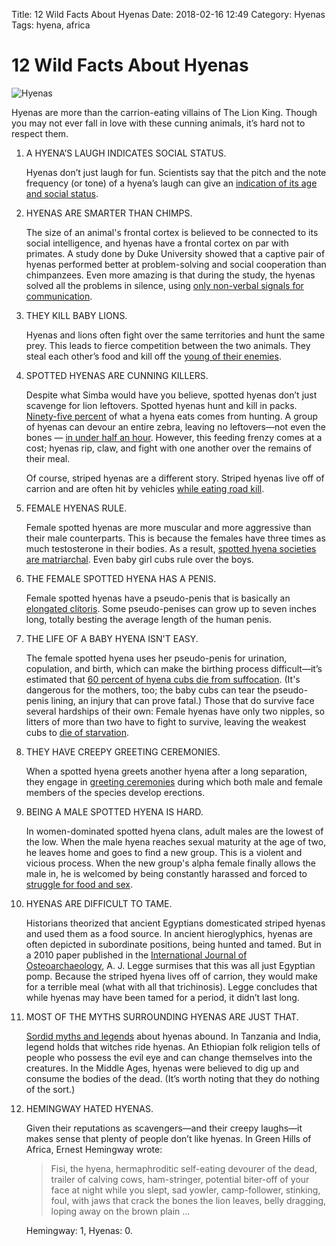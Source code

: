 Title: 12 Wild Facts About Hyenas
Date: 2018-02-16 12:49
Category: Hyenas
Tags: hyena, africa

# 12 Wild Facts About Hyenas

![Hyenas](http://images.mentalfloss.com/sites/default/files/styles/mf_image_3x2/public/hyenas.jpg?itok=htMuptzU&resize=1100x740)

Hyenas are more than the carrion-eating villains of The Lion King. Though you may not ever fall in love with these cunning animals, it’s hard not to respect them.

1. A HYENA’S LAUGH INDICATES SOCIAL STATUS.

    Hyenas don’t just laugh for fun. Scientists say that the pitch and the note frequency (or tone) of a hyena’s laugh can give an [indication of its age and social status](http://news.bbc.co.uk/earth/hi/earth_news/newsid_8593000/8593789.stm).

2. HYENAS ARE SMARTER THAN CHIMPS.

    The size of an animal's frontal cortex is believed to be connected to its social intelligence, and hyenas have a frontal cortex on par with primates. A study done by Duke University showed that a captive pair of hyenas performed better at problem-solving and social cooperation than chimpanzees. Even more amazing is that during the study, the hyenas solved all the problems in silence, using [only non-verbal signals for communication](http://www.sciencedaily.com/releases/2009/09/090928131032.htm).

3. THEY KILL BABY LIONS.

    Hyenas and lions often fight over the same territories and hunt the same prey. This leads to fierce competition between the two animals. They steal each other’s food and kill off the [young of their enemies](http://education.nationalgeographic.com/education/media/lions-vs-hyenas-competing-interests/?ar_a=1).

4. SPOTTED HYENAS ARE CUNNING KILLERS.

    Despite what Simba would have you believe, spotted hyenas don’t just scavenge for lion leftovers. Spotted hyenas hunt and kill in packs. [Ninety-five percent](http://www.smithsonianmag.com/science-nature/whos-laughing-now-38529396/?no-ist=) of what a hyena eats comes from hunting. A group of hyenas can devour an entire zebra, leaving no leftovers—not even the bones — [in under half an hour](http://animals.howstuffworks.com/mammals/hyenas-laugh.htm). However, this feeding frenzy comes at a cost; hyenas rip, claw, and fight with one another over the remains of their meal.

    Of course, striped hyenas are a different story. Striped hyenas live off of carrion and are often hit by vehicles [while eating road kill](http://animals.sandiegozoo.org/animals/striped-hyena).

5. FEMALE HYENAS RULE.

    Female spotted hyenas are more muscular and more aggressive than their male counterparts. This is because the females have three times as much testosterone in their bodies. As a result, [spotted hyena societies are matriarchal](http://www.animalplanet.com/tv-shows/wild-kingdom/about-animals/hyena-facts/). Even baby girl cubs rule over the boys.

6. THE FEMALE SPOTTED HYENA HAS A PENIS.

    Female spotted hyenas have a pseudo-penis that is basically an [elongated clitoris](http://tvblogs.nationalgeographic.com/2014/01/10/worlds-weirdest-giving-birth-through-a-penis/). Some pseudo-penises can grow up to seven inches long, totally besting the average length of the human penis.

7. THE LIFE OF A BABY HYENA ISN'T EASY.

    The female spotted hyena uses her pseudo-penis for urination, copulation, and birth, which can make the birthing process difficult—it’s estimated that [60 percent of hyena cubs die from suffocation](http://tvblogs.nationalgeographic.com/2014/01/10/worlds-weirdest-giving-birth-through-a-penis/). (It's dangerous for the mothers, too; the baby cubs can tear the pseudo-penis lining, an injury that can prove fatal.) Those that do survive face several hardships of their own: Female hyenas have only two nipples, so litters of more than two have to fight to survive, leaving the weakest cubs to [die of starvation](http://blog.sfgate.com/pets/2008/05/23/the-hyena-gets-new-spots/). 

8. THEY HAVE CREEPY GREETING CEREMONIES.

    When a spotted hyena greets another hyena after a long separation, they engage in [greeting ceremonies](http://www.hyaenidae.org/hyena-myths.html) during which both male and female members of the species develop erections.

9. BEING A MALE SPOTTED HYENA IS HARD.

    In women-dominated spotted hyena clans, adult males are the lowest of the low. When the male hyena reaches sexual maturity at the age of two, he leaves home and goes to find a new group. This is a violent and vicious process. When the new group's alpha female finally allows the male in, he is welcomed by being constantly harassed and forced to [struggle for food and sex](http://www.smithsonianmag.com/science-nature/whos-laughing-now-38529396/?all).

10. HYENAS ARE DIFFICULT TO TAME.

    Historians theorized that ancient Egyptians domesticated striped hyenas and used them as a food source. In ancient hieroglyphics, hyenas are often depicted in subordinate positions, being hunted and tamed. But in a 2010 paper published in the [International Journal of Osteoarchaeology](http://onlinelibrary.wiley.com/doi/10.1002/oa.1168/full), A. J. Legge surmises that this was all just Egyptian pomp. Because the striped hyena lives off of carrion, they would make for a terrible meal (what with all that trichinosis). Legge concludes that while hyenas may have been tamed for a period, it didn’t last long.

11. MOST OF THE MYTHS SURROUNDING HYENAS ARE JUST THAT.

    [Sordid myths and legends](http://ngm.nationalgeographic.com/ngm/0506/feature3/learn.html) about hyenas abound. In Tanzania and India, legend holds that witches ride hyenas. An Ethiopian folk religion tells of people who possess the evil eye and can change themselves into the creatures. In the Middle Ages, hyenas were believed to dig up and consume the bodies of the dead. (It’s worth noting that they do nothing of the sort.)

12. HEMINGWAY HATED HYENAS.

    Given their reputations as scavengers—and their creepy laughs—it makes sense that plenty of people don’t like hyenas. In Green Hills of Africa, Ernest Hemingway wrote:

    > Fisi, the hyena, hermaphroditic self-eating devourer of the dead, trailer of calving cows, ham-stringer, potential biter-off of your face at night while you slept, sad yowler, camp-follower, stinking, foul, with jaws that crack the bones the lion leaves, belly dragging, loping away on the brown plain …

    Hemingway: 1, Hyenas: 0.
	
	